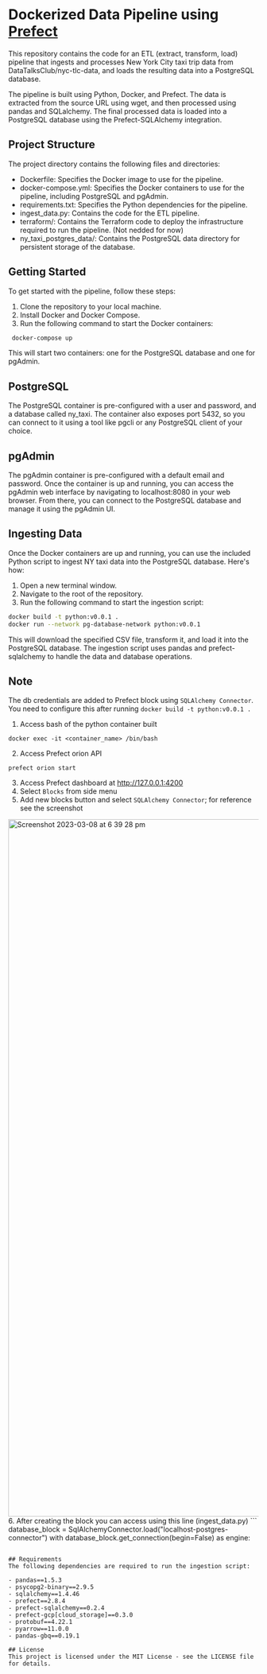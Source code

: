 # Dockerized Data Pipeline using [Prefect](https://docs.prefect.io/)
This repository contains the code for an ETL (extract, transform, load) pipeline that ingests and processes New York City taxi trip data from DataTalksClub/nyc-tlc-data, and loads the resulting data into a PostgreSQL database.

The pipeline is built using Python, Docker, and Prefect. The data is extracted from the source URL using wget, and then processed using pandas and SQLalchemy. The final processed data is loaded into a PostgreSQL database using the Prefect-SQLAlchemy integration.

## Project Structure
The project directory contains the following files and directories:

- Dockerfile: Specifies the Docker image to use for the pipeline.
- docker-compose.yml: Specifies the Docker containers to use for the pipeline, including PostgreSQL and pgAdmin.
- requirements.txt: Specifies the Python dependencies for the pipeline.
- ingest_data.py: Contains the code for the ETL pipeline.
- terraform/: Contains the Terraform code to deploy the infrastructure required to run the pipeline. (Not nedded for now)
- ny_taxi_postgres_data/: Contains the PostgreSQL data directory for persistent storage of the database.

## Getting Started
To get started with the pipeline, follow these steps:

1. Clone the repository to your local machine.
2. Install Docker and Docker Compose.
3. Run the following command to start the Docker containers:

```bash
 docker-compose up 
```

This will start two containers: one for the PostgreSQL database and one for pgAdmin.

## PostgreSQL
The PostgreSQL container is pre-configured with a user and password, and a database called ny_taxi. The container also exposes port 5432, so you can connect to it using a tool like pgcli or any PostgreSQL client of your choice.

## pgAdmin
The pgAdmin container is pre-configured with a default email and password. Once the container is up and running, you can access the pgAdmin web interface by navigating to localhost:8080 in your web browser. From there, you can connect to the PostgreSQL database and manage it using the pgAdmin UI.

## Ingesting Data
Once the Docker containers are up and running, you can use the included Python script to ingest NY taxi data into the PostgreSQL database. Here's how:

1. Open a new terminal window.
2. Navigate to the root of the repository.
3. Run the following command to start the ingestion script:

```bash
docker build -t python:v0.0.1 .
docker run --network pg-database-network python:v0.0.1
```

This will download the specified CSV file, transform it, and load it into the PostgreSQL database. The ingestion script uses pandas and prefect-sqlalchemy to handle the data and database operations.

## Note 
The db credentials are added to Prefect block using `SQLAlchemy Connector`. You need to configure this after running `docker build -t python:v0.0.1 .`
1. Access bash of the python container built
```
docker exec -it <container_name> /bin/bash
```
2. Access Prefect orion API
```
prefect orion start
```
3. Access Prefect dashboard at http://127.0.0.1:4200 
4. Select `Blocks` from side menu
5. Add new blocks button and select `SQLAlchemy Connector`; for reference see the screenshot
<img width="1403" alt="Screenshot 2023-03-08 at 6 39 28 pm" src="https://user-images.githubusercontent.com/6215331/223654682-b9c3d9ee-0e2a-4a97-b379-cf7b46486cb5.png">
6. After creating the block you can access using this line (ingest_data.py)
```
database_block = SqlAlchemyConnector.load("localhost-postgres-connector")
with database_block.get_connection(begin=False) as engine:

```

## Requirements
The following dependencies are required to run the ingestion script:

- pandas==1.5.3
- psycopg2-binary==2.9.5
- sqlalchemy==1.4.46
- prefect==2.8.4
- prefect-sqlalchemy==0.2.4
- prefect-gcp[cloud_storage]==0.3.0
- protobuf==4.22.1
- pyarrow==11.0.0
- pandas-gbq==0.19.1

## License
This project is licensed under the MIT License - see the LICENSE file for details.
